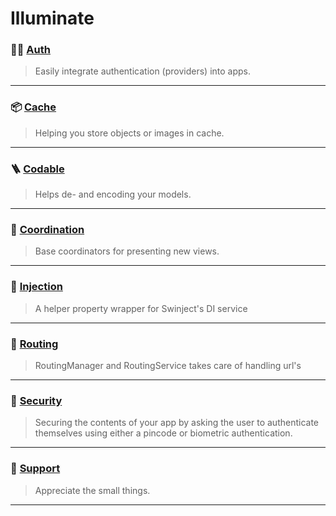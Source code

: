 # Illuminate

### 🧑‍💻 [Auth](Sources/Auth/README.md)
> Easily integrate authentication (providers) into apps.

---

### 📦 [Cache](Sources/Cache/README.md)
> Helping you store objects or images in cache. 

---

### 🪜 [Codable](Sources/Codable/README.md)
> Helps de- and encoding your models.

---

### 📍 [Coordination](Sources/Coordination/README.md)
> Base coordinators for presenting new views.

---

### 💉 [Injection](Sources/Injection/README.md)
> A helper property wrapper for Swinject's DI service

---

### 🚏 [Routing](Sources/Routing/README.md)
> RoutingManager and RoutingService takes care of handling url's

---

### 👮 [Security](Sources/Security/README.md)
> Securing the contents of your app by asking the user to authenticate themselves using either a pincode or biometric authentication.  

---

### 🛟 [Support](Sources/Support/README.md)
> Appreciate the small things. 

---